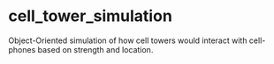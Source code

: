 # cell_tower_simulation
Object-Oriented simulation of how cell towers would interact with cell-phones based on strength and location.
